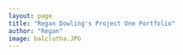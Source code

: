 ```yaml
---
layout: page
title: "Regan Dowling's Project One Portfolio"
author: "Regan"
image: balclutha.JPG
---
```


